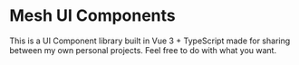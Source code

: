 # Mesh UI Components

This is a UI Component library built in Vue 3 + TypeScript made for sharing between my own personal projects. 
Feel free to do with what you want. 